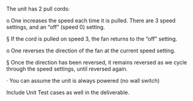   The unit has 2 pull cords:

o    One increases the speed each time it is pulled.  There are 3 speed settings, and an “off” (speed 0) setting. 

§  If the cord is pulled on speed 3, the fan returns to the “off” setting.

o    One reverses the direction of the fan at the current speed setting.

§  Once the direction has been reversed, it remains reversed as we cycle through the speed settings, until reversed again.

·   You can assume the unit is always powered (no wall switch)

Include  Unit Test cases as well in the deliverable.
